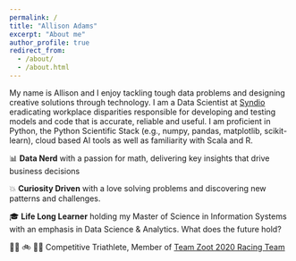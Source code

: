 ```yaml
---
permalink: /
title: "Allison Adams"
excerpt: "About me"
author_profile: true
redirect_from:
  - /about/
  - /about.html
---
```


My name is Allison and I enjoy tackling tough data problems and designing creative solutions through technology. I am a Data Scientist at [Syndio](https://synd.io/) eradicating workplace disparities responsible for developing and testing models and code that is accurate, reliable and useful. I am proficient in Python, the Python Scientific Stack (e.g., numpy, pandas, matplotlib, scikit-learn), cloud based AI tools as well as familiarity with Scala and R.

:bar_chart: **Data Nerd** with a passion for math, delivering key insights that drive business decisions

:collision: **Curiosity Driven** with a love solving problems and discovering new patterns and challenges.

:mortar_board: **Life Long Learner** holding my Master of Science in Information Systems with an emphasis in Data Science & Analytics. What does the future hold?

:swimming_woman: :bike: :running_woman: Competitive Triathlete, Member of [Team Zoot 2020 Racing Team](https://zootsports.com/pages/teamzoot)  

